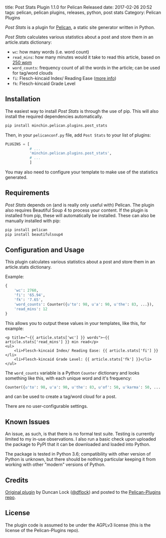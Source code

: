 title: Post Stats Plugin 1.1.0 for Pelican Released
date: 2017-02-26 20:52
tags: pelican, pelican plugins, releases, python, post stats
Category: Pelican Plugins

*Post Stats* is a plugin for [Pelican](http://docs.getpelican.com/),
a static site generator written in Python.

*Post Stats* calculates various statistics about a post and store them in
an article.stats dictionary:
<!-- read more -->

- `wc`: how many words (i.e. word count)
- `read_mins`: how many minutes would it take to read this article, based
  on [250 wpm](http://en.wikipedia.org/wiki/Words_per_minute#Reading_and_comprehension)
- `word_counts`: frequency count of all the words in the article; can be
  used for tag/word clouds
- `fi`: Flesch-kincaid Index/ Reading Ease
  ([more info](http://en.wikipedia.org/wiki/Flesch%E2%80%93Kincaid_readability_tests>))
- `fk`: Flesch-kincaid Grade Level


## Installation

The easiest way to install *Post Stats* is through the use of pip. This
will also install the required dependencies automatically.

~~~sh
pip install minchin.pelican.plugins.post_stats
~~~

Then, in your ``pelicanconf.py`` file, add ``Post Stats`` to your list of
plugins:

~~~python
PLUGINS = [
           # ...
           'minchin.pelican.plugins.post_stats',
           # ...
           ]
~~~

You may also need to configure your template to make use of the statistics
generated.


## Requirements

*Post Stats* depends on (and is really only useful with) Pelican. The plugin
also requires Beautiful Soup 4 to process your content. If the plugin is
installed from pip, these will automatically be installed. These can also be
manually installed with pip:

~~~sh
pip install pelican
pip install beautifulsoup4
~~~


## Configuration and Usage

This plugin calculates various statistics about a post and store them in an
article.stats dictionary.

Example:

~~~python
{
    'wc': 2760,
    'fi': '65.94',
    'fk': '7.65',
    'word_counts': Counter({u'to': 98, u'a': 90, u'the': 83, ...}),
    'read_mins': 12
}
~~~

This allows you to output these values in your templates, like this, for
example:

~~~html+jinja
<p title="~{{ article.stats['wc'] }} words">~{{ article.stats['read_mins'] }} min read</p>
<ul>
    <li>Flesch-kincaid Index/ Reading Ease: {{ article.stats['fi'] }}</li>
    <li>Flesch-kincaid Grade Level: {{ article.stats['fk'] }}</li>
</ul>
~~~

The `word_counts` variable is a Python `Counter` dictionary and looks
something like this, with each unique word and it's frequency:

~~~python
Counter({u'to': 98, u'a': 90, u'the': 83, u'of': 50, u'karma': 50, .....
~~~

and can be used to create a tag/word cloud for a post.

There are no user-configurable settings.


## Known Issues

An issue, as such, is that there is no formal test suite. Testing is currently
limited to my in-use observations. I also run a basic check upon uploaded the
package to PyPI that it can be downloaded and loaded into Python.

The package is tested in Python 3.6; compatibility with other version of Python
is unknown, but there should be nothing particular keeping it from working with
other "modern" versions of Python.


## Credits

[Original plugin](http://duncanlock.net/blog/2013/06/23/post-statistics-plugin-for-pelican/)
by Duncan Lock ([@dflock](https://github.com/dflock)) and
posted to the
[Pelican-Plugins repo](https://github.com/getpelican/pelican-plugins).


## License

The plugin code is assumed to be under the AGPLv3 license (this is the
license of the Pelican-Plugins repo).
